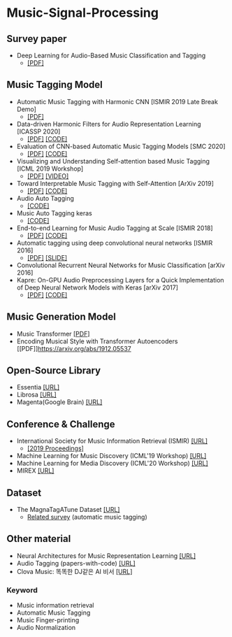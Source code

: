 # Music-Signal-Processing

## Survey paper
* Deep Learning for Audio-Based Music Classification and Tagging 
  - [[PDF]](https://e-tarjome.com/storage/panel/fileuploads/2019-07-04/1562228921_E11422-e-tarjome.pdf)
## Music Tagging Model
* Automatic Music Tagging with Harmonic CNN [ISMIR 2019 Late Break Demo]
  - [[PDF]](https://ccrma.stanford.edu/~urinieto/MARL/publications/ISMIR_2019_LBD__Automatic_Music_Tagging_with_Harmonic_CNN.pdf)
* Data-driven Harmonic Filters for Audio Representation Learning [ICASSP 2020]
  - [[PDF]](https://ccrma.stanford.edu/~urinieto/MARL/publications/ICASSP2020_Won.pdf) [[CODE]](https://github.com/minzwon/data-driven-harmonic-filters)
* Evaluation of CNN-based Automatic Music Tagging Models [SMC 2020]
  - [[PDF]](https://arxiv.org/abs/2006.00751) [[CODE]](https://github.com/minzwon/sota-music-tagging-models)
* Visualizing and Understanding Self-attention based Music Tagging [ICML 2019 Workshop]
  - [[PDF]](https://arxiv.org/abs/1911.04385) [[VIDEO]](https://slideslive.com/38917439/visualizing-and-understanding-selfattention-based-music-tagging)
* Toward Interpretable Music Tagging with Self-Attention [ArXiv 2019]
  - [[PDF]](https://arxiv.org/abs/1906.04972) [[CODE]](https://github.com/minzwon/self-attention-music-tagging)
* Audio Auto Tagging 
  - [[CODE]](https://github.com/emarkou/Audio-auto-tagging)
* Music Auto Tagging keras 
  - [[CODE]](https://github.com/keunwoochoi/music-auto_tagging-keras)
* End-to-end Learning for Music Audio Tagging at Scale [ISMIR 2018]
  - [[PDF]](http://ismir2018.ircam.fr/doc/pdfs/191_Paper.pdf) [[CODE]](https://github.com/jordipons/music-audio-tagging-at-scale-models)
* Automatic tagging using deep convolutional neural networks [ISMIR 2016]
  - [[PDF]](https://arxiv.org/abs/1606.00298) [[SLIDE]](https://www.slideshare.net/KeunwooChoi/automatic-tagging-using-deep-convolutional-neural-networks-ismir-2016)
* Convolutional Recurrent Neural Networks for Music Classification [arXiv 2016]
* Kapre: On-GPU Audio Preprocessing Layers for a Quick Implementation of Deep Neural Network Models with Keras [arXiv 2017]
  - [[PDF]](https://arxiv.org/pdf/1706.05781.pdf) [[CODE]](https://github.com/keunwoochoi/kapre)
 
## Music Generation Model
* Music Transformer [[PDF]](https://arxiv.org/abs/1809.04281)
* Encoding Musical Style with Transformer Autoencoders [[PDF]]https://arxiv.org/abs/1912.05537

## Open-Source Library
* Essentia [[URL]](https://essentia.upf.edu)
* Librosa [[URL]](https://librosa.org)
* Magenta(Google Brain) [[URL]](https://magenta.tensorflow.org)

## Conference & Challenge
* International Society for Music Information Retrieval (ISMIR) [[URL]](https://ismir.net)
  - [[2019 Proceedings]](https://ismir.net/conferences/ismir2019.html)
* Machine Learning for Music Discovery (ICML'19 Workshop) [[URL]](https://icml.cc/Conferences/2019/ScheduleMultitrack?event=3517)
* Machine Learning for Media Discovery (ICML'20 Workshop) [[URL]](https://icml.cc/Conferences/2020/ScheduleMultitrack?event=5736)
* MIREX [[URL]](https://www.music-ir.org/mirex)

## Dataset
* The MagnaTagATune Dataset [[URL]](http://mirg.city.ac.uk/codeapps/the-magnatagatune-dataset)
  - [Related survey](https://github.com/keunwoochoi/magnatagatune-list) (automatic music tagging)
  
## Other material
* Neural Architectures for Music Representation Learning [[URL]](https://sanghyukchun.github.io/home/media/slides/2020_May_music_architectures.pdf)
* Audio Tagging (papers-with-code) [[URL]](https://paperswithcode.com/task/audio-tagging)
* Clova Music: 똑똑한 DJ같은 AI 비서 [[URL]](http://sigai.or.kr/workshop/AI-for-everyone/2018/slides/Clova-Music-똑똑한-DJ같은-AI-비서.pdf)
### Keyword
* Music information retrieval
* Automatic Music Tagging
* Music Finger-printing
* Audio Normalization
